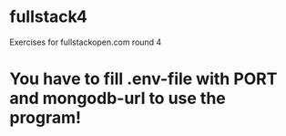 # fullstack4
Exercises for fullstackopen.com round 4

# You have to fill .env-file with PORT and mongodb-url to use the program!